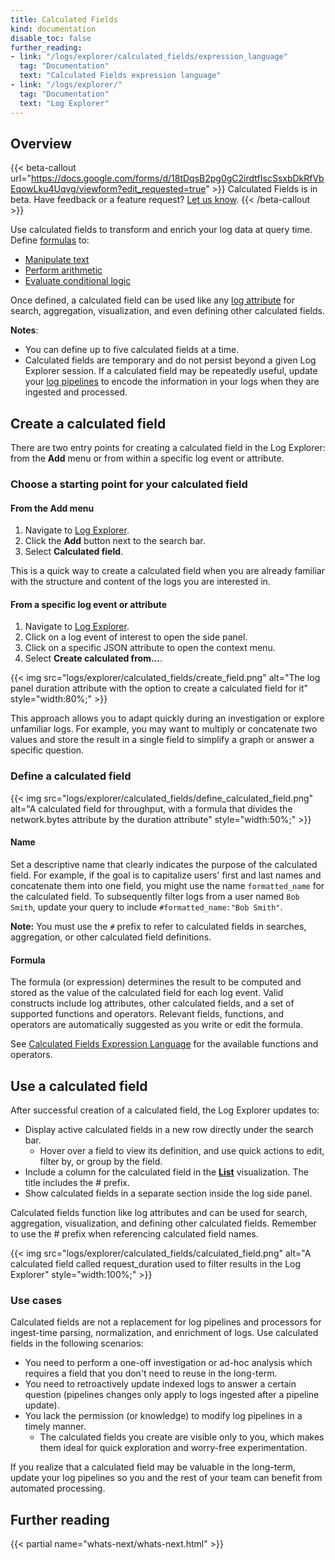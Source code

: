 ```yaml
---
title: Calculated Fields
kind: documentation
disable_toc: false
further_reading:
- link: "/logs/explorer/calculated_fields/expression_language"
  tag: "Documentation"
  text: "Calculated Fields expression language"
- link: "/logs/explorer/"
  tag: "Documentation"
  text: "Log Explorer"
---
```


## Overview

{{< beta-callout url="https://docs.google.com/forms/d/18tDqsB2pg0gC2irdtfIscSsxbDkRfVbEqowLku4Uqvg/viewform?edit_requested=true" >}}
Calculated Fields is in beta. Have feedback or a feature request? <a href= "https://docs.google.com/forms/d/e/1FAIpQLScQLJ1O_plHp0wiqRiGEEhNaO_cY0jsmu35gtEbJh_RBkqzYg/viewform">Let us know</a>.
{{< /beta-callout >}}

Use calculated fields to transform and enrich your log data at query time. Define [formulas](#formula) to:
- [Manipulate text][1]
- [Perform arithmetic][2]
- [Evaluate conditional logic][3]

Once defined, a calculated field can be used like any [log attribute][5] for search, aggregation, visualization, and even defining other calculated fields.

**Notes**:
- You can define up to five calculated fields at a time.
- Calculated fields are temporary and do not persist beyond a given Log Explorer session. If a calculated field may be repeatedly useful, update your [log pipelines][6] to encode the information in your logs when they are ingested and processed.

## Create a calculated field

There are two entry points for creating a calculated field in the Log Explorer: from the **Add** menu or from within a specific log event or attribute.
### Choose a starting point for your calculated field

#### From the Add menu

1. Navigate to [Log Explorer][7].
1. Click the **Add** button next to the search bar.
1. Select **Calculated field**.

This is a quick way to create a calculated field when you are already familiar with the structure and content of the logs you are interested in.

#### From a specific log event or attribute

1. Navigate to [Log Explorer][7].
1. Click on a log event of interest to open the side panel.
1. Click on a specific JSON attribute to open the context menu.
1. Select **Create calculated from...**.


{{< img src="logs/explorer/calculated_fields/create_field.png" alt="The log panel duration attribute with the option to create a calculated field for it" style="width:80%;" >}}

This approach allows you to adapt quickly during an investigation or explore unfamiliar logs. For example, you may want to multiply or concatenate two values and store the result in a single field to simplify a graph or answer a specific question.

### Define a calculated field


{{< img src="logs/explorer/calculated_fields/define_calculated_field.png" alt="A calculated field for throughput, with a formula that divides the network.bytes attribute by the duration attribute" style="width:50%;" >}}

#### Name

Set a descriptive name that clearly indicates the purpose of the calculated field. For example, if the goal is to capitalize users' first and last names and concatenate them into one field, you might use the name `formatted_name` for the calculated field. To subsequently filter logs from a user named `Bob Smith`, update your query to include `#formatted_name:"Bob Smith"`.

**Note:** You must use the `#` prefix to refer to calculated fields in searches, aggregation, or other calculated field definitions.

#### Formula

The formula (or expression) determines the result to be computed and stored as the value of the calculated field for each log event. Valid constructs include log attributes, other calculated fields, and a set of supported functions and operators. Relevant fields, functions, and operators are automatically suggested as you write or edit the formula.

See [Calculated Fields Expression Language][4] for the available functions and operators.

## Use a calculated field

After successful creation of a calculated field, the Log Explorer updates to:
- Display active calculated fields in a new row directly under the search bar.
    - Hover over a field to view its definition, and use quick actions to edit, filter by, or group by the field.
- Include a column for the calculated field in the **[List][8]** visualization. The title includes the # prefix.
- Show calculated fields in a separate section inside the log side panel.

Calculated fields function like log attributes and can be used for search, aggregation, visualization, and defining other calculated fields. Remember to use the # prefix when referencing calculated field names.

{{< img src="logs/explorer/calculated_fields/calculated_field.png" alt="A calculated field called request_duration used to filter results in the Log Explorer" style="width:100%;" >}}

### Use cases

Calculated fields are not a replacement for log pipelines and processors for ingest-time parsing, normalization, and enrichment of logs. Use calculated fields in the following scenarios:

- You need to perform a one-off investigation or ad-hoc analysis which requires a field that you don't need to reuse in the long-term.
- You need to retroactively update indexed logs to answer a certain question (pipelines changes only apply to logs ingested after a pipeline update).
- You lack the permission (or knowledge) to modify log pipelines in a timely manner.
  - The calculated fields you create are visible only to you, which makes them ideal for quick exploration and worry-free experimentation.

If you realize that a calculated field may be valuable in the long-term, update your log pipelines so you and the rest of your team can benefit from automated processing.

## Further reading

{{< partial name="whats-next/whats-next.html" >}}

[1]: /logs/explorer/calculated_fields/expression_language/#string
[2]: /logs/explorer/calculated_fields/expression_language/#arithmetic
[3]: /logs/explorer/calculated_fields/expression_language/#logical
[4]: /logs/explorer/calculated_fields/expression_language/
[5]: /logs/log_configuration/attributes_naming_convention/
[6]: /logs/log_configuration/pipelines/?tab=source
[7]: https://app.datadoghq.com/logs
[8]: /logs/explorer/visualize/#lists

